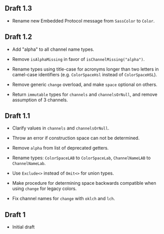 ## Draft 1.3

* Rename new Embedded Protocol message from `SassColor` to `Color`.

## Draft 1.2

* Add "alpha" to all channel name types.

* Remove `isAlphaMissing` in favor of `isChannelMissing("alpha")`.

* Rename types using title-case for acronyms longer than two letters in
  camel-case identifiers (e.g. `ColorSpaceHsl` instead of `ColorSpaceHSL`).

* Remove generic `change` overload, and make `space` optional on others.

* Return `immutable` types for `channels` and `channelsOrNull`, and remove
  assumption of 3 channels.

## Draft 1.1

* Clarify values in `channels` and `channelsOrNull`.

* Throw an error if construction space can not be determined.

* Remove `alpha` from list of deprecated getters.

* Rename types: `ColorSpaceLAB` to `ColorSpaceLab`, `ChannelNameLAB` to
  `ChannelNameLab`.

* Use `Exclude<>` instead of `Omit<>` for union types.

* Make procedure for determining space backwards compatible when using `change`
  for legacy colors.

* Fix channel names for `change` with `oklch` and `lch`.

## Draft 1

* Initial draft
